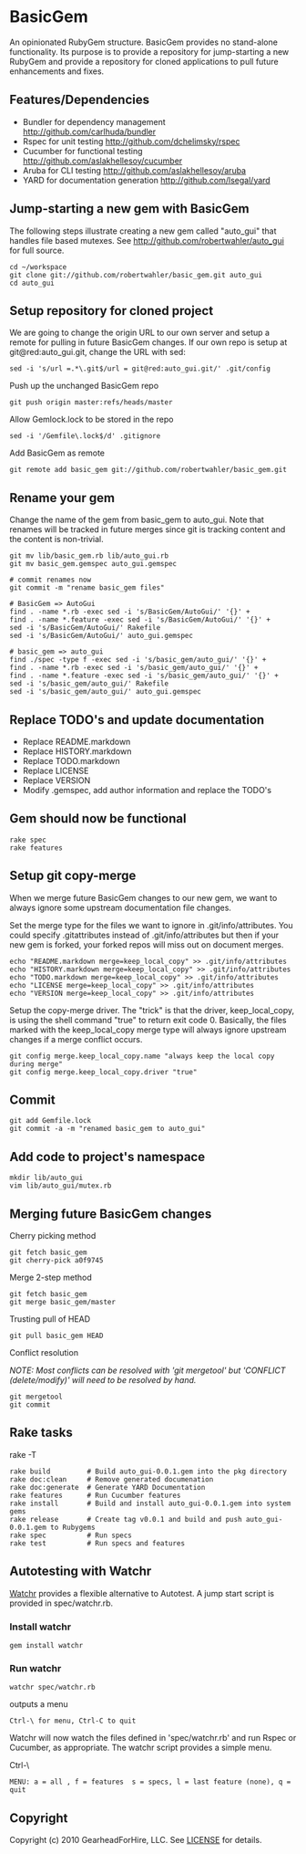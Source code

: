 BasicGem
========

An opinionated RubyGem structure. BasicGem provides no stand-alone functionality.  Its purpose is 
to provide a repository for jump-starting a new RubyGem and provide a repository for cloned 
applications to pull future enhancements and fixes.


Features/Dependencies 
---------------------

* Bundler for dependency management <http://github.com/carlhuda/bundler>
* Rspec for unit testing <http://github.com/dchelimsky/rspec>
* Cucumber for functional testing <http://github.com/aslakhellesoy/cucumber>
* Aruba for CLI testing <http://github.com/aslakhellesoy/aruba>
* YARD for documentation generation <http://github.com/lsegal/yard>


Jump-starting a new gem with BasicGem
-----------------------------------------

The following steps illustrate creating a new gem called "auto_gui" that handles file based mutexes.
See <http://github.com/robertwahler/auto_gui> for full source.

    cd ~/workspace
    git clone git://github.com/robertwahler/basic_gem.git auto_gui
    cd auto_gui


Setup repository for cloned project
-----------------------------------

We are going to change the origin URL to our own server and setup a remote
for pulling in future BasicGem changes. If our own repo is setup at
git@red:auto_gui.git, change the URL with sed:

    sed -i 's/url =.*\.git$/url = git@red:auto_gui.git/' .git/config

Push up the unchanged BasicGem repo

    git push origin master:refs/heads/master

Allow Gemlock.lock to be stored in the repo

    sed -i '/Gemfile\.lock$/d' .gitignore

Add BasicGem as remote

    git remote add basic_gem git://github.com/robertwahler/basic_gem.git


Rename your gem
---------------

Change the name of the gem from basic_gem to auto_gui.  Note that
renames will be tracked in future merges since git is tracking content and
the content is non-trivial.

    git mv lib/basic_gem.rb lib/auto_gui.rb
    git mv basic_gem.gemspec auto_gui.gemspec

    # commit renames now 
    git commit -m "rename basic_gem files"

    # BasicGem => AutoGui
    find . -name *.rb -exec sed -i 's/BasicGem/AutoGui/' '{}' +
    find . -name *.feature -exec sed -i 's/BasicGem/AutoGui/' '{}' +
    sed -i 's/BasicGem/AutoGui/' Rakefile
    sed -i 's/BasicGem/AutoGui/' auto_gui.gemspec

    # basic_gem => auto_gui
    find ./spec -type f -exec sed -i 's/basic_gem/auto_gui/' '{}' +
    find . -name *.rb -exec sed -i 's/basic_gem/auto_gui/' '{}' +
    find . -name *.feature -exec sed -i 's/basic_gem/auto_gui/' '{}' +
    sed -i 's/basic_gem/auto_gui/' Rakefile
    sed -i 's/basic_gem/auto_gui/' auto_gui.gemspec


Replace TODO's and update documentation
---------------------------------------

* Replace README.markdown
* Replace HISTORY.markdown
* Replace TODO.markdown
* Replace LICENSE
* Replace VERSION
* Modify .gemspec, add author information and replace the TODO's


Gem should now be functional
---------------------------

    rake spec
    rake features


Setup git copy-merge
--------------------
When we merge future BasicGem changes to our new gem, we want to always ignore 
some upstream documentation file changes.  

Set the merge type for the files we want to ignore in .git/info/attributes. You
could specify .gitattributes instead of .git/info/attributes but then if your
new gem is forked, your forked repos will miss out on document merges.

    echo "README.markdown merge=keep_local_copy" >> .git/info/attributes
    echo "HISTORY.markdown merge=keep_local_copy" >> .git/info/attributes
    echo "TODO.markdown merge=keep_local_copy" >> .git/info/attributes
    echo "LICENSE merge=keep_local_copy" >> .git/info/attributes
    echo "VERSION merge=keep_local_copy" >> .git/info/attributes


Setup the copy-merge driver. The "trick" is that the driver, keep_local_copy, is using 
the shell command "true" to return exit code 0.  Basically, the files marked with
the keep_local_copy merge type will always ignore upstream changes if a merge conflict occurs.

    git config merge.keep_local_copy.name "always keep the local copy during merge"
    git config merge.keep_local_copy.driver "true"


Commit
------

    git add Gemfile.lock
    git commit -a -m "renamed basic_gem to auto_gui"


Add code to project's namespace
-------------------------------

    mkdir lib/auto_gui
    vim lib/auto_gui/mutex.rb


Merging future BasicGem changes
-------------------------------

Cherry picking method

    git fetch basic_gem
    git cherry-pick a0f9745

Merge 2-step method

    git fetch basic_gem
    git merge basic_gem/master

Trusting pull of HEAD

    git pull basic_gem HEAD

Conflict resolution

*NOTE: Most conflicts can be resolved with 'git mergetool' but 'CONFLICT (delete/modify)' will 
need to be resolved by hand.*

    git mergetool
    git commit


Rake tasks
----------

rake -T

    rake build         # Build auto_gui-0.0.1.gem into the pkg directory
    rake doc:clean     # Remove generated documenation
    rake doc:generate  # Generate YARD Documentation
    rake features      # Run Cucumber features
    rake install       # Build and install auto_gui-0.0.1.gem into system gems
    rake release       # Create tag v0.0.1 and build and push auto_gui-0.0.1.gem to Rubygems
    rake spec          # Run specs
    rake test          # Run specs and features


Autotesting with Watchr
-------------------------

[Watchr](http://github.com/mynyml/watchr) provides a flexible alternative to Autotest.  A
jump start script is provided in spec/watchr.rb.

### Install watchr ###

    gem install watchr

### Run watchr ###

    watchr spec/watchr.rb

outputs a menu

    Ctrl-\ for menu, Ctrl-C to quit

Watchr will now watch the files defined in 'spec/watchr.rb' and run Rspec or Cucumber, as appropriate.
The watchr script provides a simple menu.

Ctrl-\

    MENU: a = all , f = features  s = specs, l = last feature (none), q = quit


Copyright
---------

Copyright (c) 2010 GearheadForHire, LLC. See [LICENSE](LICENSE) for details.
